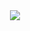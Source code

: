  <div id="header" align="center">
  <img src="https://2.bp.blogspot.com/-toac_Rcs82A/VfPjEu2wbZI/AAAAAAAATzs/rGc5etYbTrU/s1600/hackerman.gif"/>
</div>

<!--
**bueno04/bueno04** is a ✨ _special_ ✨ repository because its `README.md` (this file) appears on your GitHub profile.
